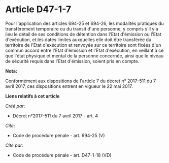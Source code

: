 # Article D47-1-7

Pour l'application des articles 694-25 et 694-26, les modalités pratiques du transfèrement temporaire ou du transit d'une
personne, y compris s'il y a lieu le détail de ses conditions de détention dans l'Etat d'émission ou l'Etat d'exécution, et
les dates limites auxquelles elle doit être transférée du territoire de l'Etat d'exécution et renvoyée sur ce territoire sont
fixées d'un commun accord entre l'Etat d'émission et l'Etat d'exécution, en veillant à ce que l'état physique et mental de la
personne concernée, ainsi que le niveau de sécurité requis dans l'Etat d'émission, soient pris en compte.

**Nota:**

Conformément aux dispositions de l'article 7 du décret n° 2017-511 du 7 avril 2017, ces dispositions entrent en vigueur le 22
mai 2017.

**Liens relatifs à cet article**

_Créé par_:

  - Décret n°2017-511 du 7 avril 2017 - art. 4

_Cite_:

  - Code de procédure pénale - art. 694-25 (V)

_Cité par_:

  - Code de procédure pénale - art. D47-1-18 (VD)
